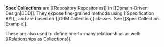 **Spec Collections** are [[Repository|Repositories]] in [[Domain-Driven Design|DDD]]. They expose fine-grained methods using [[Specification API]], and are based on [[ORM Collection]] classes. See [[Spec Collection Example]].

These are also used to define one-to-many relationships as well: [[Relationships as Collections]]. 



